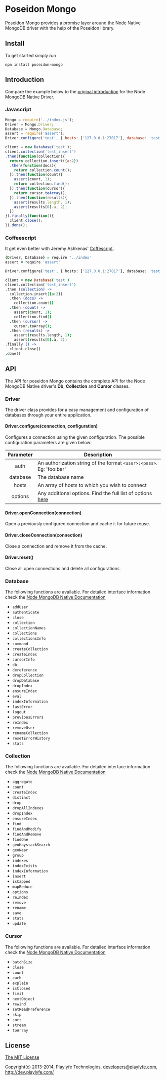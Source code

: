 Poseidon Mongo
==============

Poseidon Mongo provides a promise layer around the Node Native MongoDB driver
with the help of the Poseidon library.

Install
-------
To get started simply run

    npm install poseidon-mongo

Introduction
------------
Compare the example below to the [original introduction](https://github.com/mongodb/node-mongodb-native#introduction)
 for the Node MongoDB Native Driver.

### Javascript

```javascript
Mongo = require('../index.js');
Driver = Mongo.Driver;
Database = Mongo.Database;
assert = require('assert');
Driver.configure('test', { hosts: ['127.0.0.1:27017'], database: 'test', options: { w: 1 } });

client = new Database('test');
client.collection('test_insert')
.then(function(collection){
  return collection.insert({a:2})
  .then(function(docs){
    return collection.count();
  }).then(function(count){
    assert(count, 1);
    return collection.find();
  }).then(function(cursor){
    return cursor.toArray();
  }).then(function(results){
    assert(results.length, 1);
    assert(results[0].a, 2);
  })
}).finally(function(){
  client.close();
}).done();
```

### Coffeescript
It get even better with Jeremy Ashkenas' [Coffescript](http://coffeescript.org/).

```coffee
{Driver, Database} = require '../index'
assert = require 'assert'

Driver.configure('test', { hosts: ['127.0.0.1:27017'], database: 'test', options: { w: 1 } })

client = new Database('test')
client.collection('test_insert')
.then (collection) ->
  collection.insert({a:2})
  .then (docs) ->
    collection.count()
  .then (count) ->
    assert(count, 1);
    collection.find()
  .then (cursor) ->
    cursor.toArray();
  .then (results) ->
    assert(results.length, 1);
    assert(results[0].a, 2);
.finally () ->
  client.close()
.done()
```

API
---
The API for poseidon Mongo contains the complete API for the Node MongoDB Native
driver's **Db**, **Collection** and **Cursor** classes.

### Driver
The driver class provides for a easy management and configuration of databases
through your entire application.

#### Driver.configure(connection, configuration)
Configures a connection using the given configuration. The possible
configuration parameters are given below:

| Parameter     | Description                                                                                                                                           |
| :-----------: |-------------------------------------------------------------------------------------------------------------------------------------------------------|
| auth          | An authorization string of the format `<user>:<pass>`. Eg: 'foo:bar'                                                                                  |
| database      | The database name                                                                                                                                     |
| hosts         | An array of hosts to which you wish to connect                                                                                                        |
| options       | Any additional options. Find the full list of options [here](http://mongodb.github.io/node-mongodb-native/api-generated/mongoclient.html#constructor) |

#### Driver.openConnection(connection)
Open a previously configured connection and cache it for future reuse.

#### Driver.closeConnection(connection)
Close a connection and remove it from the cache.

#### Driver.reset()
Close all open connections and delete all configurations.

### Database
The following functions are available. For detailed interface information check
the [Node MongoDB Native Documentation](http://mongodb.github.io/node-mongodb-native/api-generated/db.html)

  * `addUser`
  * `authenticate`
  * `close`
  * `collection`
  * `collectionNames`
  * `collections`
  * `collectionsInfo`
  * `command`
  * `createCollection`
  * `createIndex`
  * `cursorInfo`
  * `db`
  * `dereference`
  * `dropCollection`
  * `dropDatabase`
  * `dropIndex`
  * `ensureIndex`
  * `eval`
  * `indexInformation`
  * `lastError`
  * `logout`
  * `previousErrors`
  * `reIndex`
  * `removeUser`
  * `renameCollection`
  * `resetErrorHistory`
  * `stats`

### Collection
The following functions are available. For detailed interface information check
the [Node MongoDB Native Documentation](http://mongodb.github.io/node-mongodb-native/api-generated/collection.html)

  * `aggregate`
  * `count`
  * `createIndex`
  * `distinct`
  * `drop`
  * `dropAllIndexes`
  * `dropIndex`
  * `ensureIndex`
  * `find`
  * `findAndModify`
  * `findAndRemove`
  * `findOne`
  * `geoHaystackSearch`
  * `geoNear`
  * `group`
  * `indexes`
  * `indexExists`
  * `indexInformation`
  * `insert`
  * `isCapped`
  * `mapReduce`
  * `options`
  * `reIndex`
  * `remove`
  * `rename`
  * `save`
  * `stats`
  * `update`

### Cursor
The following functions are available. For detailed interface information check
the [Node MongoDB Native Documentation](http://mongodb.github.io/node-mongodb-native/api-generated/cursor.html)

  * `batchSize`
  * `close`
  * `count`
  * `each`
  * `explain`
  * `isClosed`
  * `limit`
  * `nextObject`
  * `rewind`
  * `setReadPreference`
  * `skip`
  * `sort`
  * `stream`
  * `toArray`

License
-------
[The MIT License](http://opensource.org/licenses/MIT)

Copyright(c) 2013-2014, Playlyfe Technologies, developers@playlyfe.com, http://dev.playlyfe.com/
